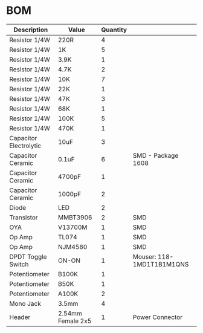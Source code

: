# BOM

| Description | Value | Quantity | |
| --- | --- | --- | --- |
| Resistor 1/4W | 220R | 4 | |
| Resistor 1/4W | 1K | 5 | |
| Resistor 1/4W | 3.9K | 1 | |
| Resistor 1/4W | 4.7K | 2 | |
| Resistor 1/4W | 10K | 7 | |
| Resistor 1/4W | 22K | 1 | |
| Resistor 1/4W | 47K | 3 | |
| Resistor 1/4W | 68K | 1 | |
| Resistor 1/4W | 100K | 5 | |
| Resistor 1/4W | 470K | 1 | |
| Capacitor Electrolytic | 10uF | 3 | |
| Capacitor Ceramic | 0.1uF | 6 | SMD - Package 1608 |
| Capacitor Ceramic | 4700pF | 1 | |
| Capacitor Ceramic | 1000pF | 2 | |
| Diode | LED | 2 | |
| Transistor | MMBT3906 | 2 | SMD |
| OYA | V13700M | 1 | SMD |
| Op Amp | TL074 | 1 | SMD |
| Op Amp | NJM4580 | 1 | SMD |
| DPDT Toggle Switch | ON-ON | 1 | Mouser: 118-1MD1T1B1M1QNS |
| Potentiometer | B100K | 1 | |
| Potentiometer | B50K | 1 | |
| Potentiometer | A100K | 2 | |
| Mono Jack | 3.5mm | 4 | |
| Header | 2.54mm Female 2x5 | 1 | Power Connector |
